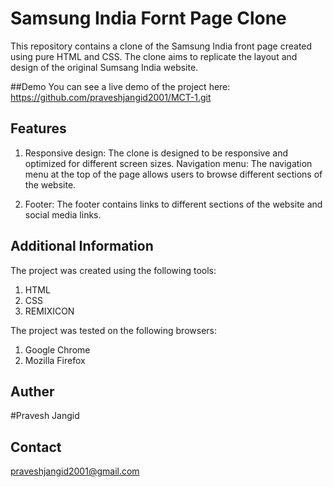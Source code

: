 
# Samsung India Fornt Page Clone
 
 This repository contains a clone of the Samsung India front page created using pure HTML and CSS. The clone aims to replicate the layout and design of the original Sumsang India website.

##Demo You can see a live demo of the project here:
https://github.com/praveshjangid2001/MCT-1.git
  



##  Features

 1. Responsive design: The clone is designed to be responsive and optimized for different screen sizes.
Navigation menu: The navigation menu at the top of the page allows users to browse different sections of the website.

2. Footer: The footer contains links to different sections of the website and social media links.
## Additional Information
The project was created using the following tools:

1. HTML
2. CSS
3. REMIXICON

The project was tested on the following browsers:

1. Google Chrome
2. Mozilla Firefox
## Auther
#Pravesh Jangid
## Contact
praveshjangid2001@gmail.com